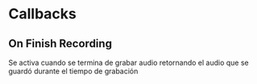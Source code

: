 # Callbacks

## On Finish Recording

Se activa cuando se termina de grabar audio retornando el audio que se guardó durante el tiempo de grabación

